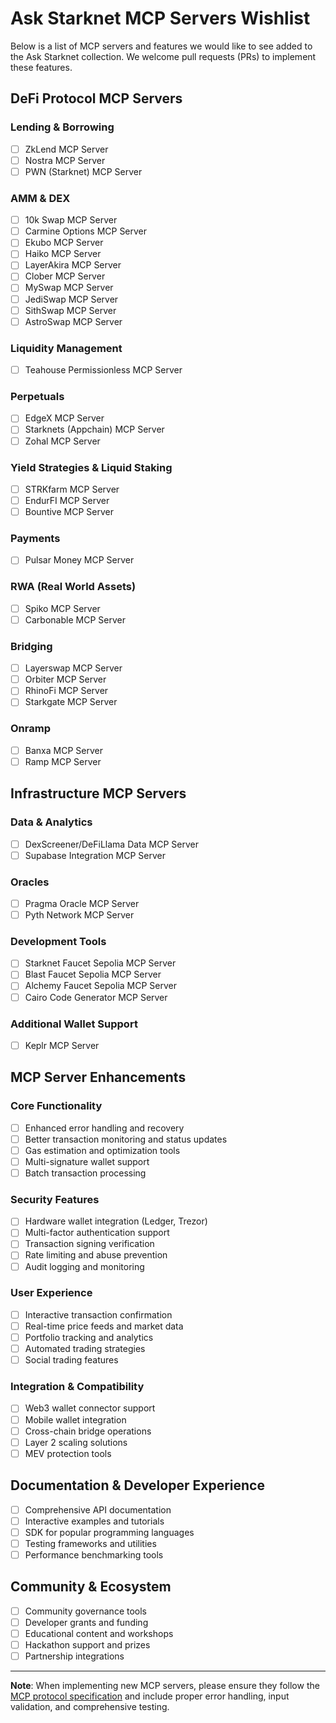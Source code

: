 # Ask Starknet MCP Servers Wishlist

Below is a list of MCP servers and features we would like to see added to the Ask Starknet collection. We welcome pull requests (PRs) to implement these features.

## DeFi Protocol MCP Servers

### Lending & Borrowing

- [ ] ZkLend MCP Server
- [ ] Nostra MCP Server
- [ ] PWN (Starknet) MCP Server

### AMM & DEX

- [ ] 10k Swap MCP Server
- [ ] Carmine Options MCP Server
- [ ] Ekubo MCP Server
- [ ] Haiko MCP Server
- [ ] LayerAkira MCP Server
- [ ] Clober MCP Server
- [ ] MySwap MCP Server
- [ ] JediSwap MCP Server
- [ ] SithSwap MCP Server
- [ ] AstroSwap MCP Server

### Liquidity Management

- [ ] Teahouse Permissionless MCP Server

### Perpetuals

- [ ] EdgeX MCP Server
- [ ] Starknets (Appchain) MCP Server
- [ ] Zohal MCP Server

### Yield Strategies & Liquid Staking

- [ ] STRKfarm MCP Server
- [ ] EndurFI MCP Server
- [ ] Bountive MCP Server

### Payments

- [ ] Pulsar Money MCP Server

### RWA (Real World Assets)

- [ ] Spiko MCP Server
- [ ] Carbonable MCP Server

### Bridging

- [ ] Layerswap MCP Server
- [ ] Orbiter MCP Server
- [ ] RhinoFi MCP Server
- [ ] Starkgate MCP Server

### Onramp

- [ ] Banxa MCP Server
- [ ] Ramp MCP Server

## Infrastructure MCP Servers

### Data & Analytics

- [ ] DexScreener/DeFiLlama Data MCP Server
- [ ] Supabase Integration MCP Server

### Oracles

- [ ] Pragma Oracle MCP Server
- [ ] Pyth Network MCP Server

### Development Tools

- [ ] Starknet Faucet Sepolia MCP Server
- [ ] Blast Faucet Sepolia MCP Server
- [ ] Alchemy Faucet Sepolia MCP Server
- [ ] Cairo Code Generator MCP Server

### Additional Wallet Support

- [ ] Keplr MCP Server

## MCP Server Enhancements

### Core Functionality

- [ ] Enhanced error handling and recovery
- [ ] Better transaction monitoring and status updates
- [ ] Gas estimation and optimization tools
- [ ] Multi-signature wallet support
- [ ] Batch transaction processing

### Security Features

- [ ] Hardware wallet integration (Ledger, Trezor)
- [ ] Multi-factor authentication support
- [ ] Transaction signing verification
- [ ] Rate limiting and abuse prevention
- [ ] Audit logging and monitoring

### User Experience

- [ ] Interactive transaction confirmation
- [ ] Real-time price feeds and market data
- [ ] Portfolio tracking and analytics
- [ ] Automated trading strategies
- [ ] Social trading features

### Integration & Compatibility

- [ ] Web3 wallet connector support
- [ ] Mobile wallet integration
- [ ] Cross-chain bridge operations
- [ ] Layer 2 scaling solutions
- [ ] MEV protection tools

## Documentation & Developer Experience

- [ ] Comprehensive API documentation
- [ ] Interactive examples and tutorials
- [ ] SDK for popular programming languages
- [ ] Testing frameworks and utilities
- [ ] Performance benchmarking tools

## Community & Ecosystem

- [ ] Community governance tools
- [ ] Developer grants and funding
- [ ] Educational content and workshops
- [ ] Hackathon support and prizes
- [ ] Partnership integrations

---

**Note**: When implementing new MCP servers, please ensure they follow the [MCP protocol specification](https://modelcontextprotocol.io/) and include proper error handling, input validation, and comprehensive testing.
